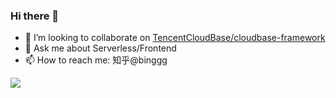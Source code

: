 ### Hi there 👋

<!--
**binggg/binggg** is a ✨ _special_ ✨ repository because its `README.md` (this file) appears on your GitHub profile.

Here are some ideas to get you started:

- 🔭 I’m currently working on ...
- 🌱 I’m currently learning ...
- 👯 I’m looking to collaborate on ...
- 🤔 I’m looking for help with ...
- 💬 Ask me about ...
- 📫 How to reach me: ...
- 😄 Pronouns: ...
- ⚡ Fun fact: ...
-->

- 👯 I’m looking to collaborate on [TencentCloudBase/cloudbase-framework](https://github.com/TencentCloudBase/cloudbase-framework)
- 💬 Ask me about Serverless/Frontend
- 📫 How to reach me: 知乎@binggg

![](https://fx.service.tcloudbase.com/api?username=binggg&show_icons=true&title_color=fff&icon_color=79ff97&text_color=9f9f9f&bg_color=151515)
